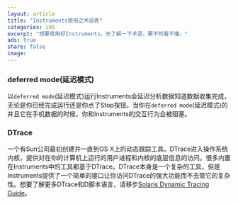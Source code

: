 ```yaml
---
layout: article
title: "Instruments使用之术语表"
categories: iOS
excerpt: "想要使用好Instruments，先了解一下术语，要不然看不懂。"
ads: true
share: false
image:
---
```


### deferred mode(延迟模式)

以`deferred mode`(延迟模式)运行Instruments会延迟分析数据知道数据收集完成，无论是你已经完成运行还是你点了Stop按钮。当你在`deferred mode`(延迟模式)的并且它在手机数据的时候，你和Instruments的交互行为会被阻塞。

### DTrace

一个有Sun公司最初创建并一直到OS X上的动态跟踪工具。DTrace进入操作系统内核，提供对在你的计算机上运行的用户进程和内核的底层信息的访问。很多内置在Instruments中的工具都基于DTrace。DTrace本身是一个复杂的工具，但是Instruments提供了一个简单的接口让你访问DTrace的强大功能而不去管它的复杂性。想要了解更多DTrace和D脚本语言，请移步[Solaris Dynamic Tracing Guide](http://docs.oracle.com/cd/E19253-01/817-6223/)。
